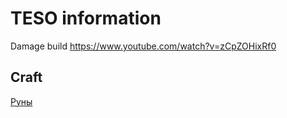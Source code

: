 # TESO information

Damage build https://www.youtube.com/watch?v=zCpZOHixRf0


## Craft
[Руны](craft/rune.md)
